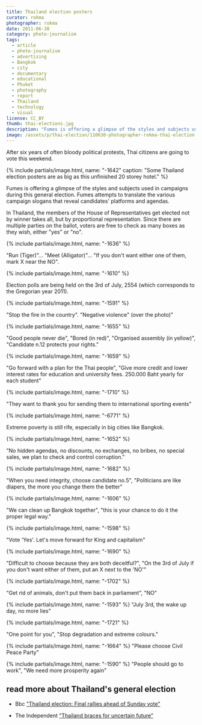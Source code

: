 ```yaml
---
title: Thailand election posters
curator: rokma
photographer: rokma
date: 2011-06-30
category: photo-journalism
tags:
  - article
  - photo-journalism
  - advertising
  - Bangkok
  - city
  - documentary
  - educational
  - Phuket
  - photography
  - report
  - Thailand
  - technology
  - visual
license: CC_BY
thumb: thai-elections.jpg
description: "Fumes is offering a glimpse of the styles and subjects used in campaigns during this general election. Fumes attempts to translate the various campaign slogans that reveal candidates platforms and agendas."
image: /assets/p/thai-election/110630-photographer-rokma-thai-election.jpg
---
```


After six years of often bloody political protests, Thai citizens are going to vote this weekend.

{% include partials/image.html, name: "-1642" caption: "Some Thailand election posters are as big as this unfinished 20 storey hotel." %}


Fumes is offering a glimpse of the styles and subjects used in campaigns during this general election. Fumes attempts to translate the various campaign slogans that reveal candidates' platforms and agendas.

In Thailand, the members of the House of Representatives get elected not by winner takes all, but by proportional representation. Since there are multiple parties on the ballot, voters are free to check as many boxes as they wish, either "yes" or "no".



{% include partials/image.html, name: "-1636" %}

"Run (Tiger)"... "Meet (Alligator)"... "If you don't want either one of them, mark X near the NO".

{% include partials/image.html, name: "-1610" %}

Election polls are being held on the 3rd of July, 2554 (which corresponds to the Gregorian year 2011).

{% include partials/image.html, name: "-1591" %}

"Stop the fire in the country". "Negative violence" (over the photo)"

{% include partials/image.html, name: "-1655" %}

"Good people never die", "Bored (in red)", "Organised assembly (in yellow)", "Candidate n.12 protects your rights."

{% include partials/image.html, name: "-1659" %}

"Go forward with a plan for the Thai people", "Give more credit and lower interest rates for education and university fees. 250.000 Baht yearly for each student"

{% include partials/image.html, name: "-1710" %}

"They want to thank you for sending them to international sporting events"

{% include partials/image.html, name: "-6771" %}

Extreme poverty is still rife, especially in big cities like Bangkok.

{% include partials/image.html, name: "-1652" %}

"No hidden agendas, no discounts, no exchanges, no bribes, no special sales, we plan to check and control corruption."

{% include partials/image.html, name: "-1682" %}

"When you need integrity, choose candidate no.5", "Politicians are like diapers, the more you change them the better"

{% include partials/image.html, name: "-1606" %}

"We can clean up Bangkok together", "this is your chance to do it the proper legal way."

{% include partials/image.html, name: "-1598" %}

"Vote &#39;Yes&#39;. Let's move forward for King and capitalism"

{% include partials/image.html, name: "-1690" %}

"Difficult to choose because they are both deceitful?", "On the 3rd of July if you don't want either of them, put an X next to the &#39;NO&#39;"

{% include partials/image.html, name: "-1702" %}

"Get rid of animals, don't put them back in parliament", "NO"

{% include partials/image.html, name: "-1593" %}
"July 3rd, the wake up day, no more lies"

{% include partials/image.html, name: "-1721" %}

"One point for you", "Stop degradation and extreme colours."

{% include partials/image.html, name: "-1664" %}
"Please choose Civil Peace Party"

{% include partials/image.html, name: "-1590" %}
"People should go to work", "We need more prosperity again"




## read more about Thailand's general election

- Bbc <a href="http://www.bbc.co.uk/news/world-asia-pacific-14000629"  >"Thailand election: Final rallies ahead of Sunday vote"</a>

- The Independent <a href="http://www.independent.co.uk/news/world/asia/thailand-braces-for-uncertain-future-2306067.html"  >"Thailand braces for uncertain future"</a>
